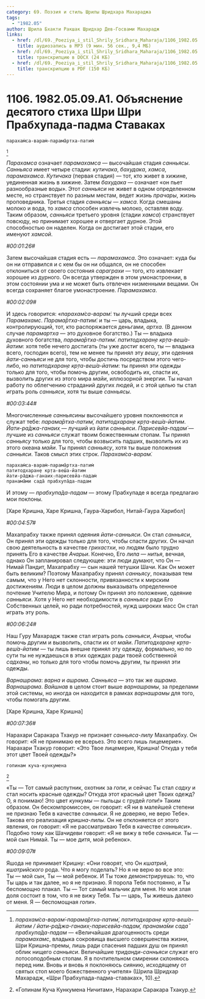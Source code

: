 ```yaml
---
category: 69. Поэзия и стиль Шрилы Шридхара Махараджа
tags:
  - "1982.05"
author: Шрила Бхакти Ракшак Шридхар Дев-Госвами Махарадж
links:
  - href: /dl/69._Poeziya_i_stil_Shrily_Sridhara_Maharaja/1106_1982.05.09.A1_SridharMj_Objasnenie_desjatogo_stiha_Shri_Shri_Prabhupada-padma_Stavakah.mp3
    title: аудиозапись в MP3 (9 мин. 56 сек., 9,4 МБ)
  - href: /dl/69._Poeziya_i_stil_Shrily_Sridhara_Maharaja/1106_1982.05.09.A1_SridharMj_Objasnenie_desjatogo_stiha_Shri_Shri_Prabhupada-padma_Stavakah.docx
    title: транскрипцию в DOCX (24 КБ)
  - href: /dl/69._Poeziya_i_stil_Shrily_Sridhara_Maharaja/1106_1982.05.09.A1_SridharMj_Objasnenie_desjatogo_stiha_Shri_Shri_Prabhupada-padma_Stavakah.pdf
    title: транскрипцию в PDF (150 КБ)
---
```


# 1106. 1982.05.09.A1. Объяснение десятого стиха Шри Шри Прабхупада-падма Ставаках

    парахам̇са-варам̇-парама̄ртха-патим̇
[^_ftn1]

*Парахамса* означает *парамахамса* — высочайшая стадия *санньясы*. *Санньяса* имеет четыре стадии: *кутичака*, *бахудака*, *хамса*, *парамахамса*. *Кутичака* (первая стадия) — тот, кто живет в хижине, уединенная жизнь в хижине. Затем *бахудака* — означает «он пьет разнообразные воды». Этот *санньяси* не живет в одном определенном месте, но странствует по разным местам, ведет жизнь *прачары*, жизнь проповедника. Третья стадия *санньясы* — *хамса*. Когда смешаны молоко и вода, то *хамса* способен извлечь молоко, оставляя воду. Таким образом, *санньяси* третьего уровня (стадии *хамса*) странствует повсюду, но принимает хорошее и отвергает дурное. Этой способностью он наделен. Когда он достигает этой стадии, его именуют *хамсой*.

*#00:01:26#*

Затем высочайшая стадия есть — *парамахамса*. Это означает: куда бы он ни отправился и с кем бы он ни общался, он не способен отклониться от своего состояния *сараграхи* — того, кто извлекает хорошее из дурного. Он всегда утвержден в этом умонастроении, в этом состоянии ума и не может быть отвлечен низменными вещами. Он всегда сохраняет благое умонастроение. *Парамахамса*.

*#00:02:09#*

И здесь говорится: «*парахам̇са-варам̇*: ты лучший среди всех *Парамахамс*. *Парама̄ртха-патим̇*: и ты — царь, владыка, контролирующий, тот, кто распоряжается деньгами, *артха*. (В данном случае *парамартха* — это духовное богатство.) Ты — владыка духовного богатства, *парама̄ртха-патим̇*. *патитодхаран̣е кр̣та-веш́а-йатим*: хотя тебе нечего достигать (ты уже достиг всего, ты — владыка всего, господин всего), тем не менее ты принял эту *вешу*, эти одеяния *йати-санньяси* не для того, чтобы достичь посредством этого чего-либо, но *патитодхаран̣е кр̣та-веш́а-йатим*: ты принял эти одежды только для того, чтобы помочь другим, освободить их, спасти их, вызволить других из этого мира *майи*, иллюзорной энергии. Ты начал работу по облегчению страданий других людей, и с этой целью ты стал играть роль *санньяси*, хотя ты выше *санньясы*.

*#00:03:44#*

Многочисленные *санньясины* высочайшего уровня поклоняются и служат тебе: *парама̄ртха-патим̇, патитодхаран̣е кр̣та-веш́а-йатим*. *Йати-ра̄джа-ганаих̣* — лучший из йати *санньяси*. *Парисевйа-падам̇* — лучшие из *санньяси* служат твоим божественным стопам. Ты принял *санньясу* только для того, чтобы возвысить падших, вызволить их из этого океана *майи*. Ты принял *санньясу*, хотя ты выше положения *санньяси*. Таков смысл этих строк. *Парахам̇са-варам̇.*

    парахам̇са-варам̇-парама̄ртха-патим̇
    патитодхаран̣е кр̣та-веш́а-йатим
    йати-ра̄джа-ганаих̣-парисевйа-падам̇
    пранама̄ми сада̄ прабхупа̄да-падам

И этому — *прабхупа̄да-падам* — этому Прабхупаде я всегда предлагаю мои поклоны.

[Харе Кришна, Харе Кришна, Гаура-Харибол, Нитай-Гаура Харибол]

*#00:04:57#*

Махапрабху также принял одеяния *йати-санньяси*. Он стал *санньяси*, Он принял эти одежды только для того, чтобы спасти других. Он начал свою деятельность в качестве *грихастхи*, но людям было трудно принять Его в качестве *Ачарьи*. Конечно, Его *лила* — *нитья*, вечная, однако Он запланировал следующее: эти люди думают, что Он — Нимай Пандит, Махапрабху — сын нашей тетушки Шачи. Как Он может быть великим? Поэтому Махапрабху принял *санньясу*, показывая тем самым, что у Него нет склонности, привязанности к мирским достижениям. Люди в целом должны выказывать определенное почтение Учителю Мира, и потому Он принял это положение, одеяние *санньяси*. Хотя у Него нет необходимости в *санньясе* ради Его Собственных целей, но ради потребностей, нужд широких масс Он стал играть эту роль.

*#00:06:24#*

Наш Гуру Махарадж также стал играть роль *санньяси*, *Ачарьи*, чтобы помочь другим и вызволить, спасти их от *майи*. *Патитодхаран̣е кр̣та-веш́а-йатим* — ты лишь внешне принял эту одежду, формально, но по сути ты не нуждаешься в этих одеждах ради твоей собственной *садханы*, но только для того чтобы помочь другим, ты принял эти одежды.

*Варнашрама*: *варна* и *ашрама*. *Санньяса* — это так же *ашрама*. *Варнашрама*. *Вайшнав* в целом стоит выше *варнашрамы*, за пределами этой системы, но иногда он находится в рамках *варнашрамы* для того, чтобы помогать другим.

[Харе Кришна, Харе Кришна]

*#00:07:36#*

Нарахари Саракара Тхакур не признает *санньяса-лилу* Махапрабху. Он говорит: «Я не принимаю ее всерьез. Это всего лишь лицемерие». Нарахари Тхакур говорит: «Это Твое лицемерие, Кришна! Откуда у тебя этот цвет Твоей одежды?»

    гопинам куча-кункумена
[^_ftn2]

«Ты — Тот самый распутник, охотник за *гопи*, и сейчас Ты стал *садху* и стал носить красные одежды? Откуда этот красный цвет Твоих одежд? О, я понимаю! Это цвет *кункумы* — пыльцы с грудей *гопи*!» Таким образом. Он бескомпромиссен, он говорит: «Я ни в малейшей степени не признаю Тебя в качестве *санньяси*. Я не доверяю, не верю Тебе». Такова его реализация *кришна-лилы*. Он не отклоняется от этого явления, он говорит: «Я не рассматриваю Тебя в качестве *санньяси*». Подобно тому как Шачидеви говорит: «Я не вижу в тебе *санньяси*. Ты — мой сын Нимай. Ты — мое дитя, мой ребенок».

*#00:09:07#*

Яшода не принимает Кришну: «Они говорят, что Он *кшатрий*, *кшатрийского* рода. Что я могу поделать? Но я не верю во все это: Ты — мой сын, Ты — мой ребенок. И Ты тоже демонстрируешь: то, что Ты царь и так далее, но я не признаю. Я порола Тебя постоянно, и Ты беспомощно плакал. Ты — Тот самый мальчик для меня. Но моя злая доля состоит в том, что я не вижу Тебя. Ты — царь, Ты живешь далеко от меня. Я — беспомощная *гопи*».



[^_ftn1]: *парахам̇са-варам̇-парама̄ртха-патим̇, патитодхаран̣е кр̣та-веш́а-йатим / йати-ра̄джа-ганаих̣-парисевйа-падам̇, пранама̄ми сада̄ прабхупа̄да-падам* — «Величайшая драгоценность среди *парамахамс*, владыка сокровища высшего совершенства жизни, Шри Кришна-премы, лишь ради спасения падших душ он принял облик нищего *санньяси*. Величайшие *триданди-санньяси* служат его лотосоподобным стопам. Я в почтительном смирении склоняюсь перед ним. Вновь и вновь я поклоняюсь сиянию, исходящему от святых стоп моего божественного учителя» (Шрила Шридхар Махарадж, «Шри Прабхупада-падма-ставаках», 10).

[^_ftn2]: «Гопинам Куча Кункумена Ничитам», Нарахари Саракара Тхакур.

